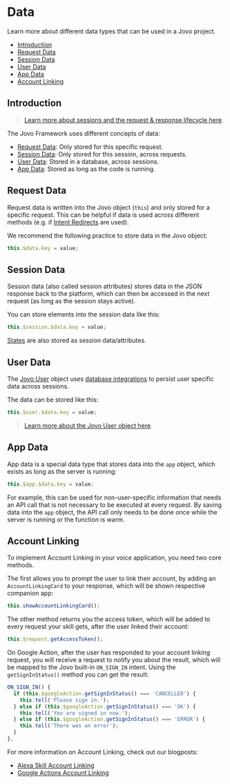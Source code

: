 # Data

Learn more about different data types that can be used in a Jovo project.

* [Introduction](#introduction)
* [Request Data](#request-data)
* [Session Data](#request-data)
* [User Data](#persisting-data)
* [App Data](#app-data)
* [Account Linking](#account-linking)

## Introduction

> [Learn more about sessions and the request & response lifecycle here](../requests-responses.md './requests-responses').

The Jovo Framework uses different concepts of data:

* [Request Data](#request-data): Only stored for this specific request.
* [Session Data](#request-data): Only stored for this session, across requests.
* [User Data](#persisting-data): Stored in a database, across sessions.
* [App Data](#app-data): Stored as long as the code is running.

## Request Data

Request data is written into the Jovo object (`this`) and only stored for a specific request. This can be helpful if data is used across different methods (e.g. if [Intent Redirects](../routing#intent-redirects './routing#intent-redirects') are used).

We recommend the following practice to store data in the Jovo object:

```javascript
this.$data.key = value;
```

## Session Data

Session data (also called session attributes) stores data in the JSON response back to the platform, which can then be accessed in the next request (as long as the session stays active).

You can store elements into the session data like this:

```javascript
this.$session.$data.key = value;
```

[States](../routing/states.md './routing/states') are also stored as session data/attributes.

## User Data

The [Jovo User](./user.md './data/user') object uses [database integrations](../../integrations/databases './databases') to persist user specific data across sessions.

The data can be stored like this:

```javascript
this.$user.$data.key = value;
```

> [Learn more about the Jovo User object here](./user.md './data/user').

## App Data

App data is a special data type that stores data into the `app` object, which exists as long as the server is running:

```javascript
this.$app.$data.key = value;
```

For example, this can be used for non-user-specific information that needs an API call that is not necessary to be executed at every request. By saving data into the `app` object, the API call only needs to be done once while the server is running or the function is warm.

## Account Linking

To implement Account Linking in your voice application, you need two core methods.

The first allows you to prompt the user to link their account, by adding an `AccountLinkingCard` to your response, which will be shown respective companion app:

```javascript
this.showAccountLinkingCard();
```

The other method returns you the access token, which will be added to every request your skill gets, after the user linked their account:

```javascript
this.$request.getAccessToken();
```

On Google Action, after the user has responded to your account linking request, you will receive a request to notify you about the result, which will be mapped to the Jovo built-in `ON_SIGN_IN` intent. Using the `getSignInStatus()` method you can get the result:

```javascript
ON_SIGN_IN() {
  if (this.$googleAction.getSignInStatus() === 'CANCELLED') {
    this.tell('Please sign in.');
  } else if (this.$googleAction.getSignInStatus() === 'OK') {
    this.tell('You are signed in now.');
  } else if (this.$googleAction.getSignInStatus() === 'ERROR') {
    this.tell('There was an error');
  }
},
```

For more information on Account Linking, check out our blogposts:
* [Alexa Skill Account Linking](https://www.jovo.tech/tutorials/alexa-account-linking-auth0/)
* [Google Actions Account Linking](https://www.jovo.tech/tutorials/google-action-account-linking-auth0/)

<!--[metadata]: {"description": "Learn more about different data types that can be used in a Jovo project.", "route": "data"}-->
